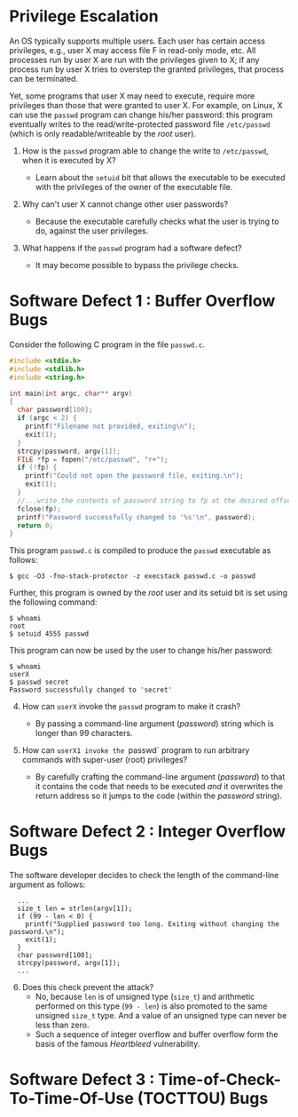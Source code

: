 # Privilege Escalation

An OS typically supports multiple users.  Each user has certain access
privileges, e.g., user X may access file F in read-only mode, etc.
All processes run by user X are run with the privileges given to X; if any
process run by user X tries to overstep the granted privileges, that process
can be terminated.

Yet, some programs that user X may need to execute, require more privileges
than those that were granted to user X.
For example, on Linux,
X can use the `passwd` program can change his/her password: this program
eventually writes to the read/write-protected password file `/etc/passwd`
(which is only readable/writeable by the _root_ user).

1. How is the `passwd` program able to change the write to `/etc/passwd`, when it is executed by X?
   - Learn about the `setuid` bit that allows the executable to be executed with the privileges of the owner of the executable file.

2. Why can't user X cannot change other user passwords?
   - Because the executable carefully checks what the user is trying to do, against the user privileges.

3. What happens if the `passwd` program had a software defect?
   - It may become possible to bypass the privilege checks.

# Software Defect 1 : Buffer Overflow Bugs

Consider the following C program in the file `passwd.c`.

```c
#include <stdio.h>
#include <stdlib.h>
#include <string.h>

int main(int argc, char** argv)
{
  char password[100];
  if (argc < 2) {
    printf("Filename not provided, exiting\n");
    exit(1);
  }
  strcpy(password, argv[1]);
  FILE *fp = fopen("/etc/passwd", "r+");
  if (!fp) {
    printf("Could not open the password file, exiting.\n");
    exit(1);
  }
  //...write the contents of password string to fp at the desired offset
  fclose(fp);
  printf("Password successfully changed to '%s'\n", password);
  return 0;
}
```
This program `passwd.c` is compiled to produce the `passwd` executable as
follows:
```
$ gcc -O3 -fno-stack-protector -z execstack passwd.c -o passwd
```
Further, this program is owned by the _root_ user and its setuid bit
is set using the following command:
```
$ whoami
root
$ setuid 4555 passwd
```
This program can now be used by the user to change his/her password:
```
$ whoami
userX
$ passwd secret
Password successfully changed to 'secret'
```

4. How can `userX` invoke the `passwd` program to make it crash?
   - By passing a command-line argument (_password_) string which is longer than 99 characters.

5. How can `userX1 invoke the `passwd` program to run arbitrary commands with super-user (root) privileges?
   - By carefully crafting the command-line argument (_password_) to that it contains the code that needs to be executed _and_ it overwrites the return address so it jumps to the code (within the _password_ string).

# Software Defect 2 : Integer Overflow Bugs

The software developer decides to check the length of the command-line argument as follows:
```
  ...
  size_t len = strlen(argv[1]);
  if (99 - len < 0) {
    printf("Supplied password too long. Exiting without changing the password.\n");
    exit(1);
  }
  char password[100];
  strcpy(password, argv[1]);
  ...
```
6. Does this check prevent the attack?
   - No, because `len` is of unsigned type (`size_t`) and arithmetic performed on this type (`99 - len`) is also promoted to the same unsigned `size_t` type. And a value of an unsigned type can never be less than zero.
   - Such a sequence of integer overflow and buffer overflow form the basis of the famous _Heartbleed_ vulnerability.

# Software Defect 3 : Time-of-Check-To-Time-Of-Use (TOCTTOU) Bugs

<!--
7. What if the OS implements "Data Execution Protection"? i.e., the executable code is in a separate region from the data/stack. i.e., the bytes in the stack cannot be executed.
```
$ gcc -O3 -fno-stack-protector passwd.c -o passwd
```
Let's look at the assembly code produced in `passwd`
```
$ objdump -d passwd
```
Can we still mount an attack?

8. What if we enable stack-protection by the compiler?
```
$ gcc -O3 passwd.c -o passwd
```
What is the tradeoff here?

9. What about overflow of heap or global variables?
-->


